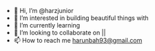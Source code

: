 - 👋 Hi, I’m @harzjunior
- 👀 I’m interested in building beautiful things with <technology>
- 🌱 I’m currently learning <Laravel>
- 💞️ I’m looking to collaborate on <React> || <Next>
- 📫 How to reach me harunbah93@gmail.com

<!---
harzjunior/harzjunior is a ✨ special ✨ repository because its `README.md` (this file) appears on your GitHub profile.
You can click the Preview link to take a look at your changes.
--->
